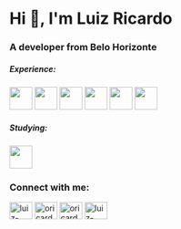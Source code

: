 <h1>Hi 👋, I'm Luiz Ricardo</h1>
<h3>A developer from Belo Horizonte</h3>
<h5>Experience:</h5>
<p>


<img src="https://cdn.jsdelivr.net/gh/devicons/devicon@latest/icons/html5/html5-original.svg" height="40" width="40"/>

<img src="https://cdn.jsdelivr.net/gh/devicons/devicon@latest/icons/css3/css3-original.svg" height="40" width="40"/>

<img src="https://cdn.jsdelivr.net/gh/devicons/devicon@latest/icons/javascript/javascript-original.svg" height="40" width="40"/>

<img src="https://cdn.jsdelivr.net/gh/devicons/devicon@latest/icons/react/react-original.svg" height="40" width="40"/>

<img src="https://cdn.jsdelivr.net/gh/devicons/devicon@latest/icons/reactnative/reactnative-original-wordmark.svg" height="40" width="40"/>

<img src="https://cdn.jsdelivr.net/gh/devicons/devicon@latest/icons/typescript/typescript-original.svg" height="40" width="40"/>          
          
</p>
          
<h5>Studying:</h5>          

<img src="https://cdn.jsdelivr.net/gh/devicons/devicon@latest/icons/csharp/csharp-original.svg" height="40" width="40"/>
          
<!-- <img src="https://cdn.jsdelivr.net/gh/devicons/devicon@latest/icons/java/java-original.svg" height="40" width="40"/> -->
          
          
<h3>Connect with me:</h3>
<p>
<!-- <a href="https://dev.to/oricardos" target="blank"><img align="center" src="https://raw.githubusercontent.com/rahuldkjain/github-profile-readme-generator/master/src/images/icons/Social/devto.svg" alt="oricardos" height="30" width="40" /></a> -->
<a href="https://linkedin.com/in/luiz-ricardo-silva" target="blank"><img align="center" src="https://raw.githubusercontent.com/rahuldkjain/github-profile-readme-generator/master/src/images/icons/Social/linked-in-alt.svg" alt="luiz-ricardo-silva" height="30" width="40" /></a>
<a href="https://instagram.com/oricardo_" target="blank"><img align="center" src="https://raw.githubusercontent.com/rahuldkjain/github-profile-readme-generator/master/src/images/icons/Social/instagram.svg" alt="oricardo_" height="30" width="40" /></a>
<a href="https://dribbble.com/oricardos" target="blank"><img align="center" src="https://raw.githubusercontent.com/rahuldkjain/github-profile-readme-generator/master/src/images/icons/Social/dribbble.svg" alt="oricardos" height="30" width="40" /></a>
  <a href="https://behance.net/oricardos" target="blank"><img align="center" src="https://raw.githubusercontent.com/rahuldkjain/github-profile-readme-generator/master/src/images/icons/Social/behance.svg" alt="luiz-ricardo-silva" height="30" width="40" /></a>
</p>
<!--
<h3 align="left">Languages and Tools:</h3>
<p align="left"> <a href="https://getbootstrap.com" target="_blank" rel="noreferrer"> <img src="https://raw.githubusercontent.com/devicons/devicon/master/icons/bootstrap/bootstrap-plain-wordmark.svg" alt="bootstrap" width="40" height="40"/> </a> <a href="https://www.w3schools.com/css/" target="_blank" rel="noreferrer"> <img src="https://raw.githubusercontent.com/devicons/devicon/master/icons/css3/css3-original-wordmark.svg" alt="css3" width="40" height="40"/> </a> <a href="https://www.figma.com/" target="_blank" rel="noreferrer"> <img src="https://www.vectorlogo.zone/logos/figma/figma-icon.svg" alt="figma" width="40" height="40"/> </a> <a href="https://git-scm.com/" target="_blank" rel="noreferrer"> <img src="https://www.vectorlogo.zone/logos/git-scm/git-scm-icon.svg" alt="git" width="40" height="40"/> </a> <a href="https://www.w3.org/html/" target="_blank" rel="noreferrer"> <img src="https://raw.githubusercontent.com/devicons/devicon/master/icons/html5/html5-original-wordmark.svg" alt="html5" width="40" height="40"/> </a> <a href="https://developer.mozilla.org/en-US/docs/Web/JavaScript" target="_blank" rel="noreferrer"> <img src="https://raw.githubusercontent.com/devicons/devicon/master/icons/javascript/javascript-original.svg" alt="javascript" width="40" height="40"/> </a> <a href="https://www.photoshop.com/en" target="_blank" rel="noreferrer"> <img src="https://raw.githubusercontent.com/devicons/devicon/master/icons/photoshop/photoshop-line.svg" alt="photoshop" width="40" height="40"/> </a> <a href="https://reactjs.org/" target="_blank" rel="noreferrer"> <img src="https://raw.githubusercontent.com/devicons/devicon/master/icons/react/react-original-wordmark.svg" alt="react" width="40" height="40"/> </a> <a href="https://reactnative.dev/" target="_blank" rel="noreferrer"> <img src="https://reactnative.dev/img/header_logo.svg" alt="reactnative" width="40" height="40"/> </a> <a href="https://tailwindcss.com/" target="_blank" rel="noreferrer"> <img src="https://www.vectorlogo.zone/logos/tailwindcss/tailwindcss-icon.svg" alt="tailwind" width="40" height="40"/> </a> <a href="https://www.adobe.com/products/xd.html" target="_blank" rel="noreferrer"> <img src="https://cdn.worldvectorlogo.com/logos/adobe-xd.svg" alt="xd" width="40" height="40"/> </a> </p>
-->
